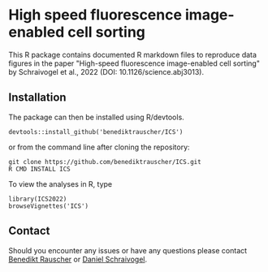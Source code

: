 # High speed fluorescence image-enabled cell sorting

This R package contains documented R markdown files to reproduce data figures in the paper "High-speed fluorescence image-enabled cell sorting" by Schraivogel et al., 2022 (DOI: 10.1126/science.abj3013).

## Installation

The package can then be installed using R/devtools. 

```{r}
devtools::install_github('benediktrauscher/ICS')
```

or from the command line after cloning the repository:

```{sh}
git clone https://github.com/benediktrauscher/ICS.git
R CMD INSTALL ICS
```

To view the analyses in R, type

```{r}
library(ICS2022)
browseVignettes('ICS')
```

## Contact

Should you encounter any issues or have any questions please contact [Benedikt Rauscher](https://www-db.embl.de/EMBLPersonGroup-PersonPicture/MailForm/?recipient=CP-60033565) or [Daniel Schraivogel](https://www-db.embl.de/EMBLPersonGroup-PersonPicture/MailForm/?recipient=CP-60023563).
